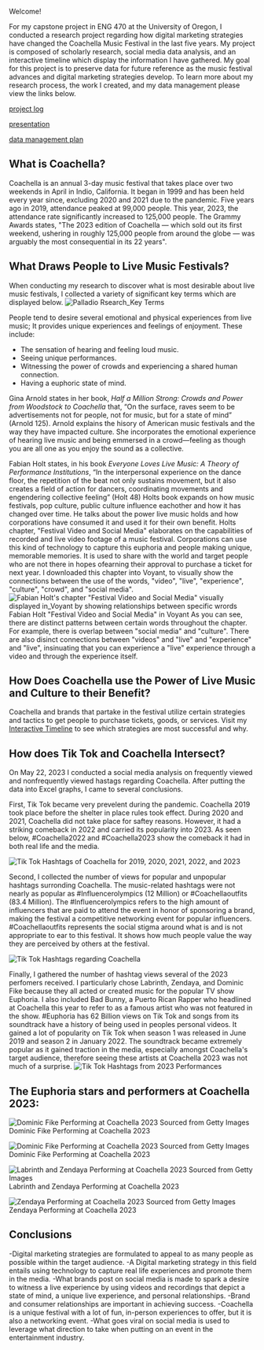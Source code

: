Welcome!

For my capstone project in ENG 470 at the University of Oregon, I conducted a research project regarding how digital marketing strategies have changed the Coachella Music Festival in the last five years. My project is composed of scholarly research, social media data analysis, and an interactive timeline which display the information I have gathered. My goal for this project is to preserve data for future reference as the music festival advances and digital marketing strategies develop. To learn more about my research process, the work I created, and my data management please view the links below. 


[project log](/project-log.md)

[presentation](/presentation.md)

[data management plan](/data-management.md)

## What is Coachella?
Coachella is an annual 3-day music festival that takes place over two weekends in April in Indio, California. It began in 1999 and has been held every year since, excluding 2020 and 2021 due to the pandemic. Five years ago in 2019, attendance peaked at 99,000 people. This year, 2023, the attendance rate significantly increased to 125,000 people. The Grammy Awards states, "The 2023 edition of Coachella — which sold out its first weekend, ushering in roughly 125,000 people from around the globe — was arguably the most consequential in its 22 years". 

## What Draws People to Live Music Festivals?
When conducting my research to discover what is most desirable about live music festivals, I collected a variety of significant key terms which are displayed below. 
![Palladio Rsearch_Key Terms](https://github.com/eng470-s23/EvaPriceDemo/assets/129902853/bc6e430e-ff6c-4ae0-92e9-354c0d399fc9)


People tend to desire several emotional and physical experiences from live music; It provides unique experiences and feelings of enjoyment. These include:
- The sensation of hearing and feeling loud music.
- Seeing unique performances.
- Witnessing the power of crowds and experiencing a shared human connection.
- Having a euphoric state of mind.

Gina Arnold states in her book, *Half a Million Strong: Crowds and Power from Woodstock to Coachella* that, “On the surface, raves seem to be advertisements not for people, not for music, but for a state of mind” (Arnold 125). Arnold explains the hisory of American music festivals and the way they have impacted culture. She incorporates the emotional experience of hearing live music and being emmersed in a crowd—feeling as though you are all one as you enjoy the sound as a collective. 

Fabian Holt states, in his book *Everyone Loves Live Music: A Theory of Performance Institutions*, “In the interpersonal experience on the dance floor, the repetition of the beat not only sustains movement, but it also creates a field of action for dancers, coordinating movements and engendering collective feeling” (Holt 48) Holts book expands on how music festivals, pop culture, public culture influence eachother and how it has changed over time. He talks about the power live music holds and how corporations have consumed it and used it for their own benefit. Holts chapter, "Festival Video and Social Media" elaborates on the capabilities of recorded and live video footage of a music festival. Corporations can use this kind of technology to capture this euphoria and people making unique, memorable memories. It is used to share with the world and target people who are not there in hopes ofearning their approval to purchase a ticket for next year. 
I downloaded this chapter into Voyant, to visually show the connections between the use of the words, "video", "live", "experience", "culture", "crowd", and "social media". 
![Fabian Holt's chapter "Festival Video and Social Media" visually displayed in_Voyant by showing relationships between specific wrords](https://github.com/eng470-s23/EvaPriceDemo/assets/129902853/eebb1bdb-2cf5-49ef-803b-81740cfa1b87)
                          Fabian Holt "Festival Video and Social Media" in Voyant
 As you can see, there are distinct patterns between certain words throughout the chapter. For example, there is overlap between "social media" and "culture". There are also disinct connections between "videos" and "live" and "experience" and "live", insinuating that you can experience a "live" experience through a video and through the experience itself. 
 
 ## How Does Coachella use the Power of Live Music and Culture to their Benefit?
 Coachella and brands that partake in the festival utilize certain strategies and tactics to get people to purchase tickets, goods, or services. Visit my [Interactive Timeline](https://view.genial.ly/647249742f47710019f71ee1/interactive-content-digital-marketing-strategies-make-coachella-succesful) to see which strategies are most successful and why. 
 
 ## How does Tik Tok and Coachella Intersect? 
On May 22, 2023 I conducted a social media analysis on frequently viewed and nonfrequently viewed hastags regarding Coachella. After putting the data into Excel graphs, I came to several conclusions. 
 
First, Tik Tok became very prevelent during the pandemic. Coachella 2019 took place before the shelter in place rules took effect. During 2020 and 2021, Coachella did not take place for saftey reasons. However, it had a striking comeback in 2022 and carried its popularity into 2023. As seen below, #Coachella2022 and #Coachella2023 show the comeback it had in both real life and the media. 

![Tik Tok Hashtags of Coachella for 2019, 2020, 2021, 2022, and 2023](https://github.com/eng470-s23/EvaPriceDemo/assets/129902853/5160dfc0-176a-4ba5-b0d1-bd91f6aeba65)

Second, I collected the number of views for popular and unpopular hashtags surronding Coachella. The music-related hashtags were not nearly as popular as #Influencerolympics (12 Million) or #Coachellaoutfits (83.4 Million). The #Influencerolympics refers to the high amount of influencers that are paid to attend the event in honor of sponsoring a brand, making the festival a competitive networking event for popular influencers. #Coachellaoutfits represents the social stigma around what is and is not appropriate to ear to this festival. It shows how much people value the way they are perceived by others at the festival. 

![Tik Tok Hashtags regarding Coachella](https://github.com/eng470-s23/EvaPriceDemo/assets/129902853/7669536f-1b03-47cf-a68f-76629bdfd519)

Finally, I gathered the number of hashtag views several of the 2023 perfomers received. I particularly chose Labrinth, Zendaya, and Dominic Fike because they all acted or created music for the popular TV show Euphoria. I also included Bad Bunny, a Puerto Rican Rapper who headlined at Coachella this year to refer to as a famous artist who was not featured in the show. #Euphoria has 62 Billion views on Tik Tok and songs from its soundtrack have a history of being used in peoples personal videos. It gained a lot of popularity on Tik Tok when season 1 was released in June 2019 and season 2 in January 2022. The soundtrack became extremely popular as it gained traction in the media, especially amongst Coachella's target audience, therefore seeing these artists at Coachella 2023 was not much of a surprise. 
![Tik Tok Hashtags from 2023 Performances](https://github.com/eng470-s23/EvaPriceDemo/assets/129902853/5ce6e3f1-8408-46d0-a9d6-e92e9a8d9b05)

## The Euphoria stars and performers at Coachella 2023:

![Dominic Fike Performing at Coachella 2023 Sourced from Getty Images](https://github.com/eng470-s23/EvaPriceDemo/assets/129902853/b52d950c-29b1-4501-ba5e-f86e9eb7e26b)
 Dominic Fike Performing at Coachella 2023 
 
![Dominic Fike Performing at Coachella 2023 Sourced from Getty Images](https://github.com/eng470-s23/EvaPriceDemo/assets/129902853/973773d4-10e1-412e-864f-b0dad97384f9)
 Dominic Fike Performing at Coachella 2023
                                               
![Labrinth and Zendaya Performing at Coachella 2023 Sourced from Getty Images](https://github.com/eng470-s23/EvaPriceDemo/assets/129902853/40332ef6-eb02-46c1-8a44-99b01626e8a7)
 Labrinth and Zendaya Performing at Coachella 2023

![Zendaya Performing at Coachella 2023 Sourced from Getty Images](https://github.com/eng470-s23/EvaPriceDemo/assets/129902853/f1e4bcb5-a308-42fd-839a-fd2c28eb7c39)                                         
 Zendaya Performing at Coachella 2023
 
 ## Conclusions
-Digital marketing strategies are formulated to appeal to as many people as possible within the target audience.
-A Digital marketing strategy in this field entails using technology to capture real life experiences and promote them in the media.
-What brands post on social media is made to spark a desire  to witness a live experience by using videos and recordings that  depict a state of mind, a unique live experience, and personal relationships.
-Brand and consumer relationships are important in achieving success. 
-Coachella is a unique festival with a lot of fun, in-person experiences to offer, but it is also a networking event.
-What goes viral on social media is used to leverage what direction to take when putting on an event in the entertainment industry. 





